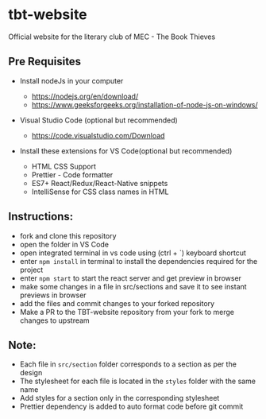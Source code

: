 # tbt-website

Official website for the literary club of MEC - The Book Thieves

## Pre Requisites

- Install nodeJs in your computer

  - https://nodejs.org/en/download/
  - https://www.geeksforgeeks.org/installation-of-node-js-on-windows/

- Visual Studio Code (optional but recommended)
  - https://code.visualstudio.com/Download
- Install these extensions for VS Code(optional but recommended)
  - HTML CSS Support
  - Prettier - Code formatter
  - ES7+ React/Redux/React-Native snippets
  - IntelliSense for CSS class names in HTML

## Instructions:

- fork and clone this repository
- open the folder in VS Code
- open integrated terminal in vs code using (ctrl + `) keyboard shortcut
- enter `npm install` in terminal to install the dependencies required for the project
- enter `npm start` to start the react server and get preview in browser
- make some changes in a file in src/sections and save it to see instant previews in browser
- add the files and commit changes to your forked repository
- Make a PR to the TBT-website repository from your fork to merge changes to upstream

## Note:

- Each file in `src/section` folder corresponds to a section as per the design
- The stylesheet for each file is located in the `styles` folder with the same name
- Add styles for a section only in the corresponding stylesheet
- Prettier dependency is added to auto format code before git commit
